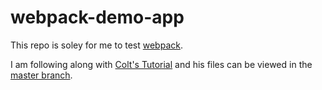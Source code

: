 # webpack-demo-app

This repo is soley for me to test [webpack](https://webpack.js.org). 

I am following along with [Colt's Tutorial](https://youtu.be/MpGLUVbqoYQ) and his files can be viewed in the [master branch](https://github.com/saharshy29/webpack-demo-app/tree/master).
